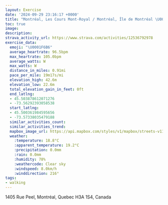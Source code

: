 ```yaml
---
layout: Exercise
date: '2024-09-29 23:16:17 +0000'
title: "Montréal, Les Cours Mont-Royal / Montréal, Île de Montréal \U0001F6B6"
toc: true
image:
description:
strava_activity_url: https://www.strava.com/activities/12536792978
exercise_data:
  emoji: "\U0001F6B6"
  average_heartrate: 96.5bpm
  max_heartrate: 105.0bpm
  average_watts: W
  max_watts: W
  distance_in_miles: 0.91mi
  pace_per_mile: 19m17s/mi
  elevation_high: 42.6m
  elevation_low: 22.6m
  total_elevation_gain_in_feet: 0ft
  end_latlng:
  - 45.503878612071276
  - -73.56292393058538
  start_latlng:
  - 45.500361984595656
  - -73.57338035479188
  similar_activities_count:
  similar_activities_trend:
  mapbox_image_url: https://api.mapbox.com/styles/v1/mapbox/streets-v11/static/path-5+787af2-1.0(_%60vtGlg%60%60MFu%40COISyAwA%7B%40iAkAy%40eBcBW%5BO_%40Io%40Dq%40Lk%40b%40eATo%40Hm%40%3FQCKMMu%40e%40%7B%40y%40yAaAKMAMNw%40%3FMCGMGc%40Iy%40e%40a%40_%40IMEQ),pin-s-s+e5b22e(-73.57063,45.5016),pin-s-f+89ae00(-73.56459,45.504990000000014)/auto/800x800?access_token=pk.eyJ1Ijoiam9zaGJlY2ttYW4iLCJhIjoiY205eWR2aDd1MWZ6djJrbXc4a3M0bWZleiJ9.XiG9OWkNcZk2QzjJbxLB4A
  weather:
    :temperature: 18.8°C
    :apparent_temperature: 19.2°C
    :precipitation: 0.0mm
    :rain: 0.0mm
    :humidity: 78%
    :weathercode: Clear sky
    :windspeed: 8.0km/h
    :winddirection: 216°
tags:
- walking
---
```

1405 Rue Peel, Montréal, Quebec H3A 1S4, Canada
